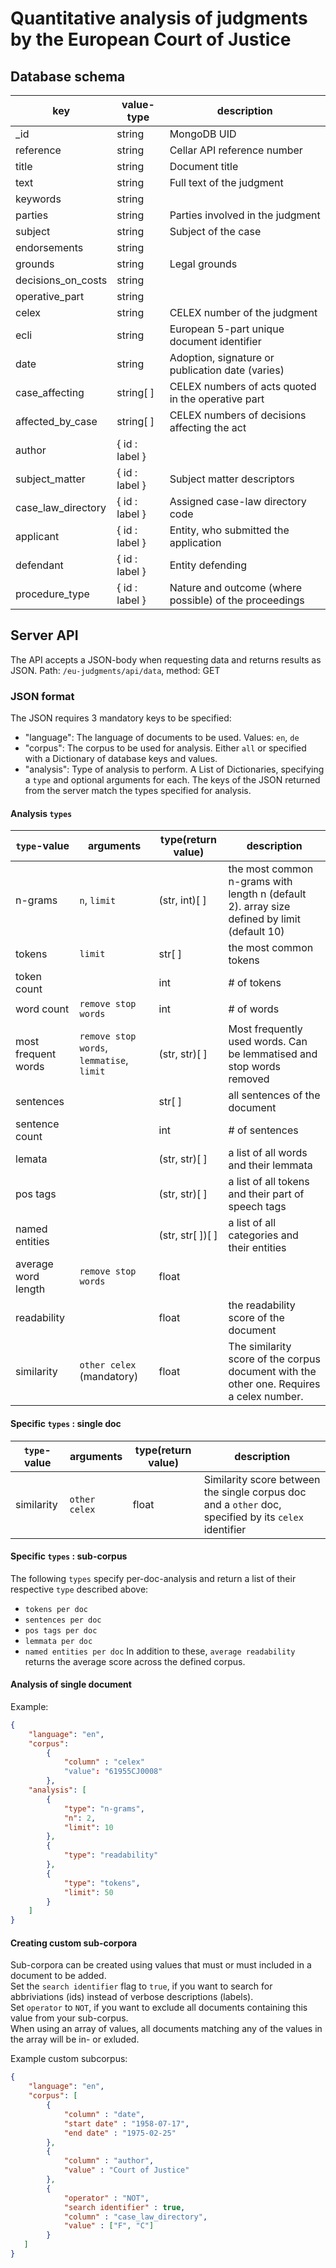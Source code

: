 # Quantitative analysis of judgments by the European Court of Justice
## Database schema

key | value-type | description
----|------------|------------
_id | string | MongoDB UID
reference | string | Cellar API reference number
title | string | Document title
text | string | Full text of the judgment
keywords | string |
parties | string | Parties involved in the judgment
subject | string | Subject of the case
endorsements | string |
grounds | string | Legal grounds
decisions_on_costs | string |
operative_part | string | 
celex | string | CELEX number of the judgment
ecli | string | European 5-part unique document identifier
date | string | Adoption, signature or publication date (varies)
case_affecting | string[ ] | CELEX numbers of acts quoted in the operative part
affected_by_case | string[ ] | CELEX numbers of decisions affecting the act
author | { id : label } |
subject_matter | { id : label } | Subject matter descriptors
case_law_directory | { id : label } | Assigned case-law directory code
applicant | { id : label } | Entity, who submitted the application
defendant | { id : label }| Entity defending
procedure_type | { id : label } | Nature and outcome (where possible) of the proceedings

## Server API
The API accepts a JSON-body when requesting data and returns results as JSON.
Path: `/eu-judgments/api/data`, method: GET

### JSON format
The JSON requires 3 mandatory keys to be specified:
- "language": The language of documents to be used. Values: `en`, `de`
- "corpus": The corpus to be used for analysis. Either `all` or specified with a Dictionary of database keys and values. 
- "analysis": Type of analysis to perform. A List of Dictionaries, specifying a `type` and optional arguments for each.
The keys of the JSON returned from the server match the types specified for analysis.

#### Analysis `types`
`type`-value | arguments | type(return value) | description
-------------|-----------|--------------------|------------
n-grams | `n`, `limit` | (str, int)[ ] | the most common n-grams with length n (default 2). array size defined by limit (default 10)
tokens | `limit` | str[ ] | the most common tokens
token count | | int | # of tokens
word count | `remove stop words` | int | # of words
most frequent words | `remove stop words`, `lemmatise`, `limit` | (str, str)[ ] | Most frequently used words. Can be lemmatised and stop words removed
sentences | | str[ ] | all sentences of the document
sentence count | | int | # of sentences
lemata | | (str, str)[ ] | a list of all words and their lemmata
pos tags | | (str, str)[ ] | a list of all tokens and their part of speech tags
named entities | | (str, str[ ])[ ] | a list of all categories and their entities
average word length | `remove stop words` | float | 
readability | | float | the readability score of the document
similarity | `other celex` (mandatory) | float | The similarity score of the corpus document with the other one. Requires a celex number.

#### Specific `types` : single doc
`type`-value | arguments | type(return value) | description
-------------|-----------|--------------------|------------
similarity | `other celex` | float | Similarity score between the single corpus doc and a `other` doc, specified by its `celex` identifier

#### Specific `types` : sub-corpus
The following `types` specify per-doc-analysis and return a list of their respective `type` described above:
- `tokens per doc`
- `sentences per doc`
- `pos tags per doc`
- `lemmata per doc`
- `named entities per doc`
In addition to these, `average readability` returns the average score across the defined corpus.



#### Analysis of single document
Example:
```json
{
    "language": "en",
    "corpus": 
        {
            "column" : "celex"
            "value": "61955CJ0008"
        },
    "analysis": [
        {
            "type": "n-grams",
            "n": 2,
            "limit": 10
        },
        {
            "type": "readability"
        },
        {
            "type": "tokens",
            "limit": 50
        }
    ]
}
```

#### Creating custom sub-corpora
Sub-corpora can be created using values that must or must included in a document to be added.  
Set the `search identifier` flag to `true`, if you want to search for abbriviations (ids) instead of verbose descriptions (labels).  
Set `operator` to `NOT`, if you want to exclude all documents containing this value from your sub-corpus.  
When using an array of values, all documents matching any of the values in the array will be in- or exluded.  

Example custom subcorpus:
```json
{
    "language": "en",
    "corpus": [
        {
            "column" : "date",
            "start date" : "1958-07-17",
            "end date" : "1975-02-25"
        },
        {
            "column" : "author",
            "value" : "Court of Justice"
        },
        {
            "operator" : "NOT",
            "search identifier" : true,
            "column" : "case_law_directory",
            "value" : ["F", "C"]
        }
   ]
}
```
